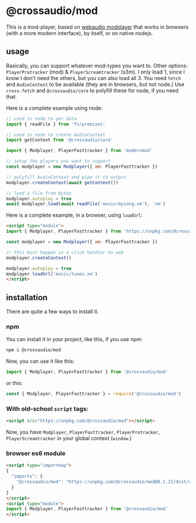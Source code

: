 # @crossaudio/mod

This is a mod-player, based on [webaudio modplayer](https://github.com/electronoora/webaudio-mod-player) that works in browsers (with a more modern interface), by itself, or on native nodejs.

## usage

Basically, you can support whatever mod-types you want to. Other options: `PlayerProtracker` (mod) & `PlayerScreamtracker` (s3m). I only load 1, since I know I don't need the others, but you can also load all 3. You need `fetch` and `AudioContext` to be available (they are in browsers, but not node.) Use `cross-fetch` and `@crossaudio/core` to polyfill these for node, if you need that.

Here is a complete example using node:

```js
// used in node to get data
import { readFile } from 'fs/promises'

// used in node to create AudioContext
import getContext from '@crossaudio/core'

import { Modplayer, PlayerFasttracker } from 'modernmod'

// setup the players you want to support
const modplayer = new Modplayer({ xm: PlayerFasttracker })

// polyfill AudioContext and pipe it to output
modplayer.createContext(await getContext())

// load a file from bytes
modplayer.autoplay = true
await modplayer.load(await readFile('music/mysong.xm'), 'xm')
```

Here is a complete example, in a browser, using `loadUrl`:

```html
<script type="module">
import { Modplayer, PlayerFasttracker } from 'https://unpkg.com/@crossaudio/mod@0.1.22/dist/crossaudio-mod.module.js'

const modplayer = new Modplayer({ xm: PlayerFasttracker })

// this must happen in a click handler on web
modplayer.createContext()

modplayer.autoplay = true
modplayer.loadUrl('music/tunes.xm')
</script>
```


## installation

There are quite a few ways to install it.

### npm

You can install it in your project, like this, if you use npm:

```sh
npm i @crossaudio/mod
```

Now, you can use it like this:

```js
import { Modplayer, PlayerFasttracker } from '@crossaudio/mod'
```

or this:

```js
const { Modplayer, PlayerFasttracker } = require('@crossaudio/mod')
```


### With old-school `script` tags:

```html
<script src="https://unpkg.com/@crossaudio/mod"></script>
```

Now, you have `Modplayer`, `PlayerFasttracker`, `PlayerProtracker`, `PlayerScreamtracker` in your global context (`window`.)


### browser es6 module

```html
<script type="importmap">
{
  "imports": {
    "@crossaudio/mod": "https://unpkg.com/@crossaudio/mod@0.1.22/dist/crossaudio-mod.module.js"
  }
}
</script>
<script type="module">
import { Modplayer, PlayerFasttracker } from '@crossaudio/mod'
</script>
```
